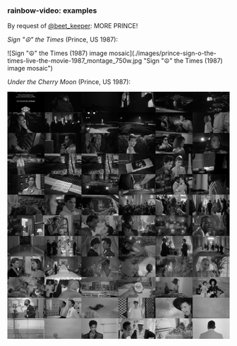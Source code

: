 ### rainbow-video: examples

By request of [@beet_keeper](https://twitter.com/beet_keeper): MORE PRINCE!

_Sign "☮" the Times_ (Prince, US 1987):

![Sign "☮" the Times (1987) image mosaic](./images/prince-sign-o-the-times-live-the-movie-1987_montage_750w.jpg "Sign "☮" the Times (1987) image mosaic")

_Under the Cherry Moon_ (Prince, US 1987):

![Under the Cherry Moon (1986) image mosaic](./images/under-the-cherry-moon-1986_montage_750w.jpg "Under the Cherry Moon (1986) image mosaic")
